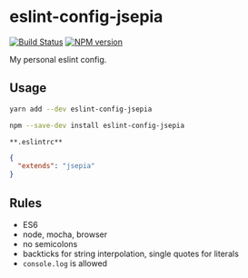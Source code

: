 # eslint-config-jsepia

[![Build Status](https://travis-ci.org/jsepia/eslint-config-jsepia.svg?branch=master)](https://travis-ci.org/jsepia/eslint-config-jsepia) [![NPM version](https://img.shields.io/npm/v/eslint-config-jsepia.svg)](https://npmjs.org/package/eslint-config-jsepia)

My personal eslint config.

## Usage

```sh
yarn add --dev eslint-config-jsepia
```

```sh
npm --save-dev install eslint-config-jsepia
```

`**.eslintrc**`

```json
{
  "extends": "jsepia"
}
```

## Rules

* ES6
* node, mocha, browser
* no semicolons
* backticks for string interpolation, single quotes for literals
* `console.log` is allowed
